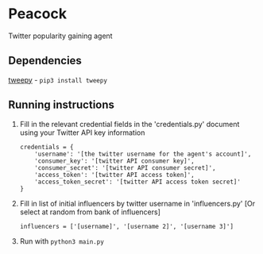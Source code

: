 # Peacock
Twitter popularity gaining agent

## Dependencies
[tweepy](https://github.com/tweepy/tweepy) - `pip3 install tweepy`

## Running instructions
1. Fill in the relevant credential fields in the 'credentials.py' document using your Twitter API key information

	```
	credentials = {
		'username': '[the twitter username for the agent's account]',
		'consumer_key': '[twitter API consumer key]',
		'consumer_secret': '[twitter API consumer secret]',
		'access_token': '[twitter API access token]',
		'access_token_secret': '[twitter API access token secret]'
	}
	```

2. Fill in list of initial influencers by twitter username in 'influencers.py' [Or select at random from bank of influencers]

	```
	influencers = ['[username]', '[username 2]', '[username 3]']
	```

3. Run with `python3 main.py`
